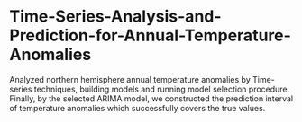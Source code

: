 # Time-Series-Analysis-and-Prediction-for-Annual-Temperature-Anomalies
Analyzed northern hemisphere annual temperature anomalies by Time-series techniques, building models and running model selection procedure. Finally, by the selected ARIMA model, we constructed the prediction interval of temperature anomalies which successfully covers the true values.
